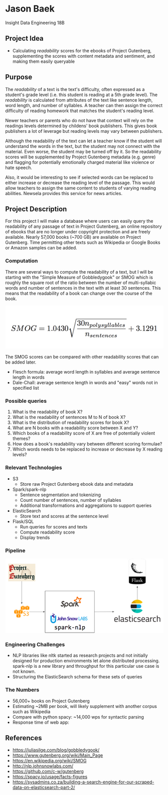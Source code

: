 # Jason Baek 
Insight Data Engineering 18B

## Project Idea
- Calculating *readability* scores for the ebooks of Project Gutenberg, supplementing the scores with content metadata and sentiment, and making them easily queryable 

## Purpose
The *readability* of a text is the text's difficulty, often expressed as a student's grade level (i.e. this student is reading at a 5th grade level). The *readability* is calculated from attributes of the text like sentence length, word length, and number of syllables. A teacher can then assign the correct difficulty of reading homework that matches the student's reading level.

Newer teachers or parents who do not have that context will rely on the readings levels determined by childens' book publishers. This gives book publishers a lot of leverage but reading levels may vary between publishers.

Although the readability of the text can let a teacher know if the student will understand the words in the text, but the student may not connect with the material. Even worse, the student may be turned off by it. So the readability scores will be supplemented by Project Gutenberg metadata (e.g. genre) and flagging for potentially emotionally charged material like violence or hate speech. 

Also, it would be interesting to see if selected words can be replaced to either increase or decrease the reading level of the passage. This would allow teachers to assign the same content to students of varying reading abilities. Newsela provides this service for news articles. 

## Project Description
For this project I will make a database where users can easily query the readability of any passage of text in Project Gutenberg, an online repository of ebooks that are no longer under copyright protection and are freely available. Nearly 57,000 books (~700 GB) are available on Project Gutenberg. Time permitting other texts such as Wikipedia or Google Books or Amazon samples can be added.  

### Computation
There are several ways to compute the readability of a text, but I will be starting with the "Simple Measure of Gobbledygook" or SMOG which is roughly the square root of the ratio between the number of multi-syllabic words and number of sentences in the text with at least 30 sentences. This means that the readability of a book can change over the course of the book. 

![SMOG Readability Formula](img/smog_formula.png)

The SMOG scores can be compared with other readability scores that can be added later. 
- Flesch formula: average word length in syllables and average sentence length in words
- Dale-Chall: average sentence length in words and "easy" words not in specified list

### Possible queries
1. What is the readability of book X?
2. What is the readability of sentences M to N of book X?
3. What is the distribution of readability scores for book X? 
4. What are N <genre> books with a readability score between X and Y?
5. Which books of a readability score of X are free of potentially violent themes?
6. How does a book's readability vary between different scoring formulae?
7. Which words needs to be replaced to increase or decrease by X reading levels?

### Relevant Technologies 
- S3
    - Store raw Project Gutenberg ebook data and metadata
- Spark/spark-nlp
    - Sentence segmentation and tokenizing
    - Count number of sentences, number of syllables
    - Additional transformations and aggregations to support queries
- ElasticSearch
    - Store text and scores at the sentence level
- Flask/SQL
    - Run queries for scores and texts
    - Compute readability score
    - Display trends

### Pipeline
![Pipeline](img/pipeline.png)

### Engineering Challenges
- NLP libraries like nltk started as research projects and not initially designed for production environments let alone distributed processing. spark-nlp is a new library and throughput for this particular use case is not known.
- Structuring the ElasticSearch schema for these sets of queries

### The Numbers
- 56,000+ books on Project Gutenberg
- Estimating ~2MB per book, will likely supplement with another corpus such as Wikipedia
- Compare with python spacy: ~14,000 wps for syntactic parsing 
- Response time of web app: 

## References
- https://juliasilge.com/blog/gobbledygook/
- https://www.gutenberg.org/wiki/Main_Page 
- https://en.wikipedia.org/wiki/SMOG 
- http://nlp.johnsnowlabs.com/
- https://github.com/c-w/gutenberg
- https://spacy.io/usage/facts-figures
- https://sysadmins.co.za/building-a-search-engine-for-our-scraped-data-on-elasticsearch-part-2/

